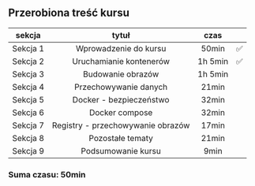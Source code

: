 ## Przerobiona treść kursu

| sekcja   | tytuł         | czas | |
| -------- | :-------------: | :--: | :--: |
| Sekcja 1 | Wprowadzenie do kursu | 50min | ✅ |
| Sekcja 2 | Uruchamianie kontenerów | 1h 5min | ✅ |
| Sekcja 3 | Budowanie obrazów | 1h 5min |  |
| Sekcja 4 | Przechowywanie danych | 21min |  |
| Sekcja 5 | Docker - bezpieczeństwo | 32min |  |
| Sekcja 6 | Docker compose | 32min |  |
| Sekcja 7 | Registry - przechowywanie obrazów | 17min |  |
| Sekcja 8 | Pozostałe tematy | 21min |  |
| Sekcja 9 | Podsumowanie kursu | 9min |  |
  
### Suma czasu: 50min